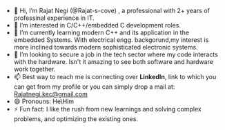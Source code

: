 - 👋 Hi, I’m Rajat Negi (@Rajat-s-cove)  , a professional with 2+ years of professinal experience in  IT.
- 👀 I’m interested in C/C++/embedded C development roles.
- 🌱 I’m currently learning modern C++ and its application in the embedded Systems. With electrical engg. backgorund,my interest is more inclined towards modern sophisticated electronic systems.
- 💞️ I’m looking to secure a job in the tech sector where my code interacts with the hardware. Isn't it amazing to see both software and hardware work together.
- 📫 Best way to reach me is connecting over **LinkedIn**, link to which you can get from my profile or you can simply drop a mail at: Rajatnegi.kec@gmail.com
- 😄 Pronouns: He\Him
- ⚡ Fun fact: I like the rush from new learnings and solving complex problems, and optimizing the existing ones.

<!---
Rajat-s-cove/Rajat-s-cove is a ✨ special ✨ repository because its `README.md` (this file) appears on your GitHub profile.
You can click the Preview link to take a look at your changes.
--->

